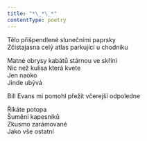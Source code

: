 ```yaml
---
title: "*\_*\_*"
contentType: poetry
---
```


<section>

Tělo přišpendlené slunečními paprsky  
Zčistajasna celý atlas parkující u chodníku

</section>

<section>

Matné obrysy kabátů stárnou ve skříni  
Nic než kulisa která kvete  
Jen naoko  
Jinde ubývá

</section>

<section>

Bill Evans mi pomohl přežít včerejší odpoledne

</section>

<section>

Říkáte potopa  
Šumění kapesníků  
Zkusmo zarámované  
Jako vše ostatní

</section>

